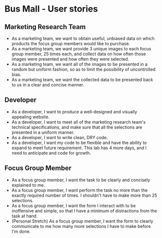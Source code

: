 # Bus Mall - User stories

## Marketing Research Team
* As a marketing team, we want to obtain useful, unbiased data on which products the focus group members would like to purchase.
* As a marketing team, we want provide 3 unique images to each focus group member, 25 times each, and collect data on how often those images were presented and how often they were selected.
* As a marketing team, we want all of the images to be presented in a random but uniform fashion, so as to limit the possibility of uncontrolled bias.
* As a marketing team, we want the collected data to be presented back to us in a clear and concise manner.

## Developer
* As a developer, I want to produce a well-designed and visually appealing website.
* As a developer, I want to meet all of the marketing research team's technical specifications, and make sure that all the selections are presented in a uniform manner.
* As a developer, I want to write clean, DRY code.
* As a developer, I want my code to be flexible and have the ability to expand to meet future requirement. This lab has 4 more days, and I need to anticipate and code for growth.

## Focus Group Member
* As a focus group member, I want the task to be clearly and concisely explained to me.
* As a focus group member, I want perform the task no more than the exactly required number of times. I shouldn't have to make more than 25 selections.
* As a focus group member, I want the form I interact with to be inoffensive and simple, so that I have a minimum of distractions from the task at hand.
* (Personal Stretch) As a focus group member, I want the form to clearly communicate to me how many more selections I have to make before I'm done.
